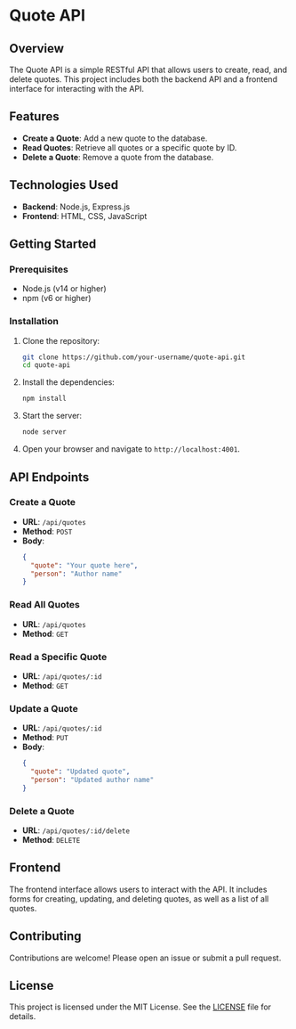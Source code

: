 # Quote API

## Overview

The Quote API is a simple RESTful API that allows users to create, read, and delete quotes. This project includes both the backend API and a frontend interface for interacting with the API.

## Features

- **Create a Quote**: Add a new quote to the database.
- **Read Quotes**: Retrieve all quotes or a specific quote by ID.
- **Delete a Quote**: Remove a quote from the database.

## Technologies Used

- **Backend**: Node.js, Express.js
- **Frontend**: HTML, CSS, JavaScript

## Getting Started

### Prerequisites

- Node.js (v14 or higher)
- npm (v6 or higher)

### Installation

1. Clone the repository:

   ```sh
   git clone https://github.com/your-username/quote-api.git
   cd quote-api
   ```

2. Install the dependencies:

   ```sh
   npm install
   ```

3. Start the server:

   ```sh
   node server
   ```

4. Open your browser and navigate to `http://localhost:4001`.

## API Endpoints

### Create a Quote

- **URL**: `/api/quotes`
- **Method**: `POST`
- **Body**:
  ```json
  {
    "quote": "Your quote here",
    "person": "Author name"
  }
  ```

### Read All Quotes

- **URL**: `/api/quotes`
- **Method**: `GET`

### Read a Specific Quote

- **URL**: `/api/quotes/:id`
- **Method**: `GET`

### Update a Quote

- **URL**: `/api/quotes/:id`
- **Method**: `PUT`
- **Body**:
  ```json
  {
    "quote": "Updated quote",
    "person": "Updated author name"
  }
  ```

### Delete a Quote

- **URL**: `/api/quotes/:id/delete`
- **Method**: `DELETE`

## Frontend

The frontend interface allows users to interact with the API. It includes forms for creating, updating, and deleting quotes, as well as a list of all quotes.

## Contributing

Contributions are welcome! Please open an issue or submit a pull request.

## License

This project is licensed under the MIT License. See the [LICENSE](LICENSE) file for details.
